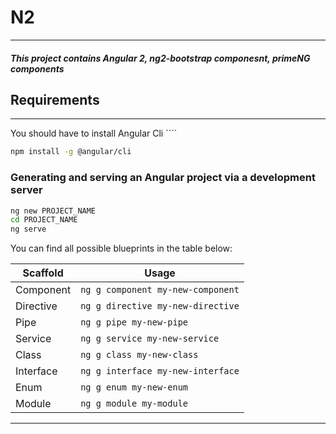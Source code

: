 # N2
---
##### This project contains Angular 2, ng2-bootstrap componesnt, primeNG components

## Requirements 
---
You should have to install Angular Cli ````
```bash
npm install -g @angular/cli
```
### Generating and serving an Angular project via a development server

```bash
ng new PROJECT_NAME
cd PROJECT_NAME
ng serve
```

You can find all possible blueprints in the table below:

Scaffold  | Usage
---       | ---
Component | `ng g component my-new-component`
Directive | `ng g directive my-new-directive`
Pipe      | `ng g pipe my-new-pipe`
Service   | `ng g service my-new-service`
Class     | `ng g class my-new-class`
Interface | `ng g interface my-new-interface`
Enum      | `ng g enum my-new-enum`
Module    | `ng g module my-module`

---




